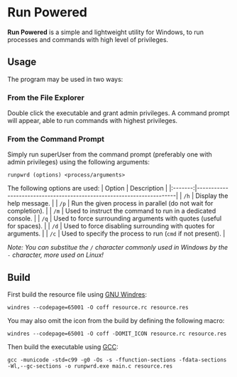 # Run Powered
**Run Powered** is a simple and lightweight utility for Windows, to run processes and commands with high level of privileges.

## Usage
The program may be used in two ways:

### From the File Explorer
Double click the executable and grant admin privileges. A command prompt will appear, able to run commands with highest privileges.

### From the Command Prompt
Simply run superUser from the command prompt (preferably one with admin privileges) using the following arguments:

```runpwrd (options) <process/arguments>```

The following options are used:
|  Option |  Description                                                         |
|:-------:|----------------------------------------------------------------------|
| `/h`    | Display the help message.                                            |
| `/p`    | Run the given process in parallel (do not wait for completion).      |
| `/m`    | Used to instruct the command to run in a dedicated console.          |
| `/q`    | Used to force surrounding arguments with quotes (useful for spaces). |
| `/d`    | Used to force disabling surrounding with quotes for arguments.       |
| `/c`    | Used to specify the process to run (`cmd` if not present).           |

*Note: You can substitue the `/` character commonly used in Windows by the `-` character, more used on Linux!*

## Build

First build the resource file using [GNU Windres](https://www.gnu.org/software/binutils/):

```windres --codepage=65001 -O coff resource.rc resource.res```

You may also omit the icon from the build by defining the following macro:

```windres --codepage=65001 -O coff -DOMIT_ICON resource.rc resource.res```

Then build the executable using [GCC](https://gcc.gnu.org/):

```gcc -municode -std=c99 -g0 -Os -s -ffunction-sections -fdata-sections -Wl,--gc-sections -o runpwrd.exe main.c resource.res```
